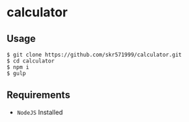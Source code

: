 # calculator

## Usage
```
$ git clone https://github.com/skr571999/calculator.git
$ cd calculator
$ npm i
$ gulp
```

## Requirements
- `NodeJS` Installed